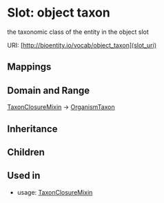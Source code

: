# Slot: object taxon


the taxonomic class of the entity in the object slot

URI: [http://bioentity.io/vocab/object_taxon](slot_uri)
## Mappings

## Domain and Range

[TaxonClosureMixin](TaxonClosureMixin.md) -> [OrganismTaxon](OrganismTaxon.md)
## Inheritance

## Children

## Used in

 *  usage: [TaxonClosureMixin](TaxonClosureMixin.md)
